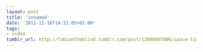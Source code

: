 ```yaml
---
layout: post
title: 'unnamed'
date: '2011-11-16T14:11:05+01:00'
tags:
- video
tumblr_url: http://fabiantheblind.tumblr.com/post/12880007086/space-timelaps-by-maik-thomas
---
```

